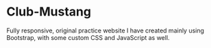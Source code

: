 # Club-Mustang
Fully responsive, original practice website I have created mainly using Bootstrap, with some custom CSS and JavaScript as well.
